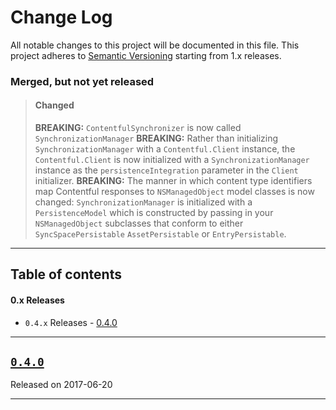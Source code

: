 # Change Log

All notable changes to this project will be documented in this file.
This project adheres to [Semantic Versioning](http://semver.org/) starting from 1.x releases.

### Merged, but not yet released
> #### Changed
> **BREAKING:** `ContentfulSynchronizer` is now called `SynchronizationManager`
> **BREAKING:** Rather than initializing `SynchronizationManager` with a `Contentful.Client` instance, the `Contentful.Client` is now initialized with a `SynchronizationManager` instance as the `persistenceIntegration` parameter in the `Client` initializer.
> **BREAKING:** The manner in which content type identifiers map Contentful responses to `NSManagedObject` model classes is now changed: `SynchronizationManager` is initialized with a `PersistenceModel` which is constructed by passing in your `NSManagedObject` subclasses that conform to either `SyncSpacePersistable` `AssetPersistable` or `EntryPersistable`.

---

## Table of contents

#### 0.x Releases
- `0.4.x` Releases - [0.4.0](#040)

---

## [`0.4.0`](https://github.com/contentful/contentful-persistence.swift/releases/tag/0.4.0)
Released on 2017-06-20

---

